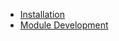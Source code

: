 <!-- TITLE: Companion -->
<!-- SUBTITLE: Everything Under Control -->
* [Installation](/companion/installation)
* [Module Development](/companion/development/modules)

